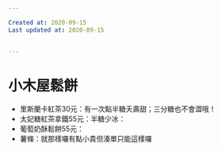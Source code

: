 ```yaml
---

Created at: 2020-09-15
Last updated at: 2020-09-15


---
```


# 小木屋鬆餅


* 里斯蘭卡紅茶30元：有一次點半糖夭壽甜；三分糖也不會澀哦！
* 太妃糖紅茶拿鐵55元：半糖少冰：
* 葡萄奶酥鬆餅55元：
* 薯條：就那樣囉有點小貴但湊單只能這樣囉

